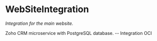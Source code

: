 # WebSiteIntegration

_Integration for the main website._

Zoho CRM microservice with PostgreSQL database. -- Integration OCI
